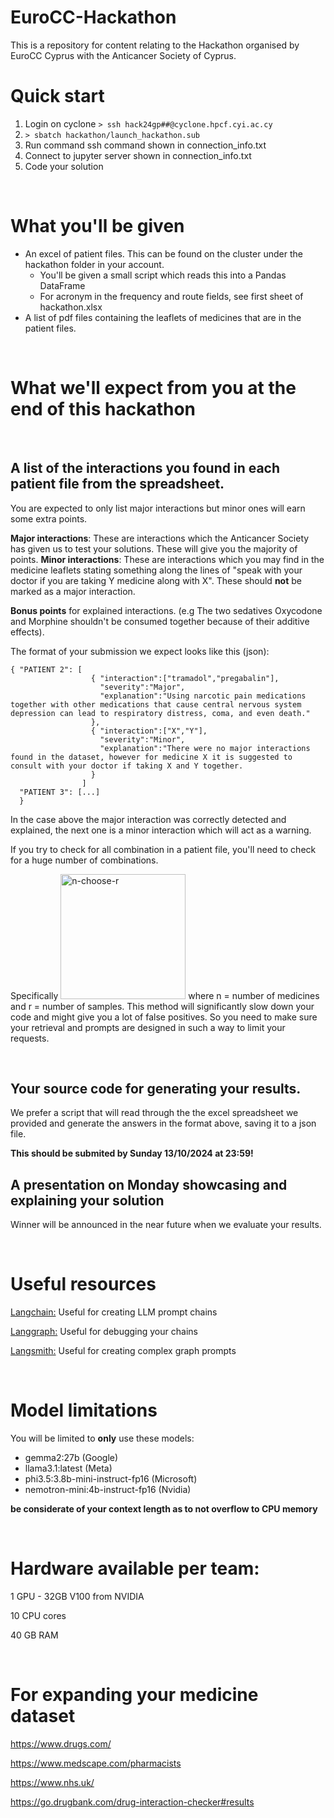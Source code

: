 # EuroCC-Hackathon
This is a repository for content relating to the Hackathon organised by EuroCC Cyprus with the Anticancer Society of Cyprus.

# Quick start
1. Login on cyclone `> ssh hack24gp##@cyclone.hpcf.cyi.ac.cy`
2. `> sbatch hackathon/launch_hackathon.sub`
3. Run command ssh command shown in connection_info.txt
4. Connect to jupyter server shown in connection_info.txt
5. Code your solution 

<br>


# What you'll be given
* An excel of patient files. This can be found on the cluster under the hackathon folder in your account.
  * You'll be given a small script which reads this into a Pandas DataFrame
  * For acronym in the frequency and route fields, see first sheet of hackathon.xlsx
* A list of pdf files containing the leaflets of medicines that are in the patient files.
<br>

# What we'll expect from you at the end of this hackathon

<br>

  
## A list of the interactions you found in each patient file from the spreadsheet. 

You are expected to only list major interactions but minor ones will earn some extra points.
   
  **Major interactions**: These are interactions which the Anticancer Society has given us to test your solutions. These will give you the majority of points.
  **Minor interactions**: These are interactions which you may find in the medicine leaflets stating something along the lines of "speak with your doctor if you are taking Y medicine along with X". These should **not** be marked as a major interaction.
  
  **Bonus points** for explained interactions. (e.g The two sedatives Oxycodone and Morphine shouldn't be consumed together because of their additive effects). 
  
  The format of your submission we expect looks like this (json):
     
  ```
  { "PATIENT 2": [
                    { "interaction":["tramadol","pregabalin"],
                      "severity":"Major",
                      "explanation":"Using narcotic pain medications together with other medications that cause central nervous system depression can lead to respiratory distress, coma, and even death."
                    },
                    { "interaction":["X","Y"],
                      "severity":"Minor",
                      "explanation":"There were no major interactions found in the dataset, however for medicine X it is suggested to consult with your doctor if taking X and Y together.
                    }
                  ]
    "PATIENT 3": [...]
    }
  ```
  
  In the case above the major interaction was correctly detected and explained, the next one is a minor interaction which will act as a warning.
  
  If you try to check for all combination in a patient file, you'll need to check for a huge number of combinations. 
  
  Specifically <img src="https://www.inchcalculator.com/wp-content/uploads/2020/12/combinations-formula.png" alt="n-choose-r" width="200"/> where n = number of medicines and r = number of samples. This method will significantly slow down your code and might give you a lot of false positives. So you need to make sure your retrieval and prompts are designed in such a way to limit your requests.
  
<br>


## Your source code for generating your results.
   
  We prefer a script that will read through the the excel spreadsheet we provided and generate the answers in the format above, saving it to a json file.
  
  ****This should be submited by Sunday 13/10/2024 at 23:59!****

## A presentation on Monday showcasing and explaining your solution

Winner will be announced in the near future when we evaluate your results.

<br>



# Useful resources

[Langchain:](https://python.langchain.com/v0.2/docs/introduction/) Useful for creating LLM prompt chains

[Langgraph:](https://langchain-ai.github.io/langgraph/tutorials/introduction/) Useful for debugging your chains

[Langsmith:](https://docs.smith.langchain.com/) Useful for creating complex graph prompts

<br>

# Model limitations
You will be limited to **only** use these models:
* gemma2:27b 	(Google)
* llama3.1:latest	(Meta)
* phi3.5:3.8b-mini-instruct-fp16	(Microsoft)
* nemotron-mini:4b-instruct-fp16	(Nvidia)
  
**be considerate of your context length as to not overflow to CPU memory**

<br>

# Hardware available per team:

1 GPU - 32GB V100 from NVIDIA

10 CPU cores

40 GB RAM

<br>

# For expanding your medicine dataset

https://www.drugs.com/

https://www.medscape.com/pharmacists

https://www.nhs.uk/ 

https://go.drugbank.com/drug-interaction-checker#results

    
